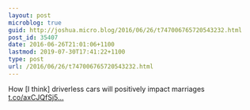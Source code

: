 ```yaml
---
layout: post
microblog: true
guid: http://joshua.micro.blog/2016/06/26/t747006765720543232.html
post_id: 35407
date: 2016-06-26T21:01:06+1100
lastmod: 2019-07-30T17:41:22+1100
type: post
url: /2016/06/26/t747006765720543232.html
---
```

How [I think] driverless cars will positively impact marriages [t.co/axCJQfSj5...](https://t.co/axCJQfSj5p)
